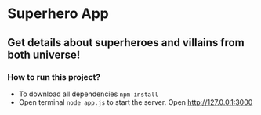 # Superhero App
## Get details about superheroes and villains from both universe!

### How to run this project?

- To download all dependencies ``` npm install ```
- Open terminal 
```node app.js``` to start the server. Open http://127.0.0.1:3000

